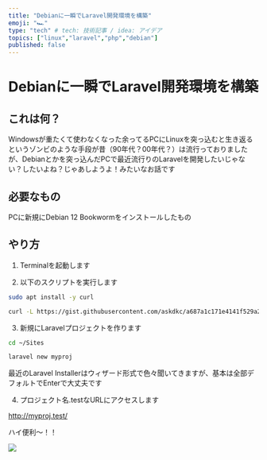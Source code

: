 ```yaml
---
title: "Debianに一瞬でLaravel開発環境を構築"
emoji: "🏎️"
type: "tech" # tech: 技術記事 / idea: アイデア
topics: ["linux","laravel","php","debian"]
published: false
---
```

# Debianに一瞬でLaravel開発環境を構築
## これは何？
Windowsが重たくて使わなくなった余ってるPCにLinuxを突っ込むと生き返るというゾンビのような手段が昔（90年代？00年代？）は流行っておりましたが、Debianとかを突っ込んだPCで最近流行りのLaravelを開発したいじゃない？したいよね？じゃあしようよ！みたいなお話です

## 必要なもの
PCに新規にDebian 12 Bookwormをインストールしたもの

## やり方
1. Terminalを起動します

2. 以下のスクリプトを実行します

```bash
sudo apt install -y curl

curl -L https://gist.githubusercontent.com/askdkc/a687a1c171e4141f529a26704f1dd5cc/raw/6ed03303e88f1d5f55bd406668c5e648b93ba3c5/deb12laravel-setup.sh | bash
```

3. 新規にLaravelプロジェクトを作ります
```bash
cd ~/Sites

laravel new myproj
```
最近のLaravel Installerはウィザード形式で色々聞いてきますが、基本は全部デフォルトでEnterで大丈夫です

4. プロジェクト名.testなURLにアクセスします

http://myproj.test/

ハイ便利〜！！

![](https://storage.googleapis.com/zenn-user-upload/a4a5cff9e988-20231202.png)

